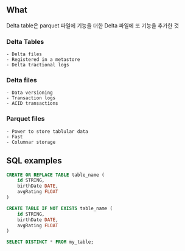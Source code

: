 
## What

Delta table은 parquet 파일에 기능을 더한 Delta 파일에 또 기능을 추가한 것

### Delta Tables
    - Delta files
    - Registered in a metastore
    - Delta tractional logs

### Delta files
    - Data versioning
    - Transaction logs
    - ACID transactions

### Parquet files
    - Power to store tablular data
    - Fast
    - Columnar storage


## SQL examples

```sql
CREATE OR REPLACE TABLE table_name (
    id STRING,
    birthDate DATE,
    avgRating FLOAT
)

CREATE TABLE IF NOT EXISTS table_name (
    id STRING,
    birthDate DATE,
    avgRating FLOAT
)

SELECT DISTINCT * FROM my_table;
```